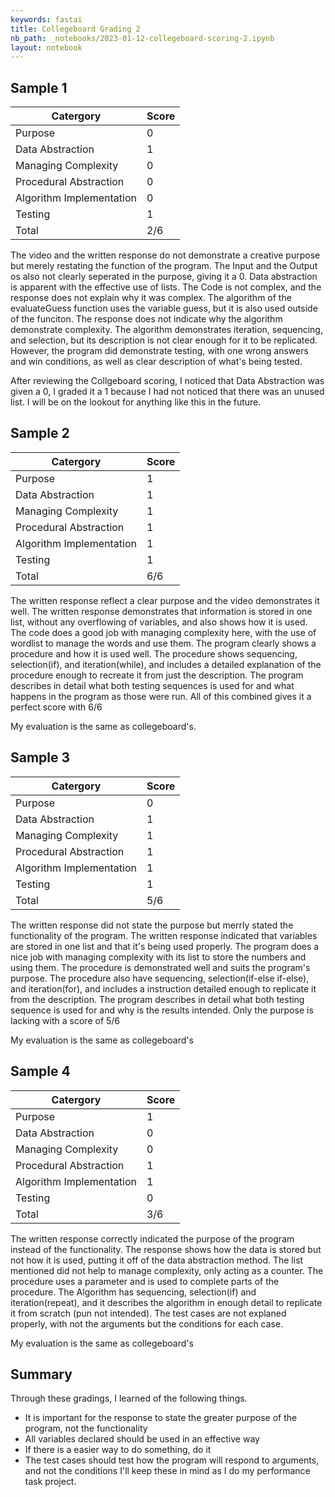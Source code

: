 ```yaml
---
keywords: fastai
title: Collegeboard Grading 2
nb_path: _notebooks/2023-01-12-collegeboard-scoring-2.ipynb
layout: notebook
---
```


<!--
#################################################
### THIS FILE WAS AUTOGENERATED! DO NOT EDIT! ###
#################################################
# file to edit: _notebooks/2023-01-12-collegeboard-scoring-2.ipynb
-->

<div class="container" id="notebook-container">
        
<div class="cell border-box-sizing text_cell rendered"><div class="inner_cell">
<div class="text_cell_render border-box-sizing rendered_html">
<h2 id="Sample-1">Sample 1<a class="anchor-link" href="#Sample-1"> </a></h2><table>
<thead><tr>
<th>Catergory</th>
<th>Score</th>
</tr>
</thead>
<tbody>
<tr>
<td>Purpose</td>
<td>0</td>
</tr>
<tr>
<td>Data Abstraction</td>
<td>1</td>
</tr>
<tr>
<td>Managing Complexity</td>
<td>0</td>
</tr>
<tr>
<td>Procedural Abstraction</td>
<td>0</td>
</tr>
<tr>
<td>Algorithm Implementation</td>
<td>0</td>
</tr>
<tr>
<td>Testing</td>
<td>1</td>
</tr>
<tr>
<td>Total</td>
<td>2/6</td>
</tr>
</tbody>
</table>
<p>The video and the written response do not demonstrate a creative purpose but merely restating the function of the program. The Input and the Output os also not clearly seperated in the purpose, giving it a 0. Data abstraction is apparent with the effective use of lists. The Code is not complex, and the response does not explain why it was complex. The algorithm of the evaluateGuess function uses the variable guess, but it is also used outside of the funciton. The response does not indicate why the algorithm demonstrate complexity. The algorithm demonstrates iteration, sequencing, and selection, but its description is not clear enough for it to be replicated. However, the program did demonstrate testing, with one wrong answers and win conditions, as well as clear description of what's being tested.</p>
<p>After reviewing the Collgeboard scoring, I noticed that Data Abstraction was given a 0, I graded it a 1 because I had not noticed that there was an unused list. I will be on the lookout for anything like this in the future.</p>

</div>
</div>
</div>
<div class="cell border-box-sizing text_cell rendered"><div class="inner_cell">
<div class="text_cell_render border-box-sizing rendered_html">
<h2 id="Sample-2">Sample 2<a class="anchor-link" href="#Sample-2"> </a></h2><table>
<thead><tr>
<th>Catergory</th>
<th>Score</th>
</tr>
</thead>
<tbody>
<tr>
<td>Purpose</td>
<td>1</td>
</tr>
<tr>
<td>Data Abstraction</td>
<td>1</td>
</tr>
<tr>
<td>Managing Complexity</td>
<td>1</td>
</tr>
<tr>
<td>Procedural Abstraction</td>
<td>1</td>
</tr>
<tr>
<td>Algorithm Implementation</td>
<td>1</td>
</tr>
<tr>
<td>Testing</td>
<td>1</td>
</tr>
<tr>
<td>Total</td>
<td>6/6</td>
</tr>
</tbody>
</table>
<p>The written response reflect a clear purpose and the video demonstrates it well. The written response demonstrates that information is stored in one list, without any overflowing of variables, and also shows how it is used. The code does a good job with managing complexity here, with the use of wordlist to manage the words and use them. The program clearly shows a procedure and how it is used well. The procedure shows sequencing, selection(if), and iteration(while), and includes a detailed explanation of the procedure enough to recreate it from just the description. The program describes in detail what both testing sequences is used for and what happens in the program as those were run. All of this combined gives it a perfect score with 6/6</p>
<p>My evaluation is the same as collegeboard's.</p>

</div>
</div>
</div>
<div class="cell border-box-sizing text_cell rendered"><div class="inner_cell">
<div class="text_cell_render border-box-sizing rendered_html">
<h2 id="Sample-3">Sample 3<a class="anchor-link" href="#Sample-3"> </a></h2><table>
<thead><tr>
<th>Catergory</th>
<th>Score</th>
</tr>
</thead>
<tbody>
<tr>
<td>Purpose</td>
<td>0</td>
</tr>
<tr>
<td>Data Abstraction</td>
<td>1</td>
</tr>
<tr>
<td>Managing Complexity</td>
<td>1</td>
</tr>
<tr>
<td>Procedural Abstraction</td>
<td>1</td>
</tr>
<tr>
<td>Algorithm Implementation</td>
<td>1</td>
</tr>
<tr>
<td>Testing</td>
<td>1</td>
</tr>
<tr>
<td>Total</td>
<td>5/6</td>
</tr>
</tbody>
</table>
<p>The written response did not state the purpose but merrly stated the functionality of the program. The written response indicated that variables are stored in one list and that it's being used properly. The program does a nice job with managing complexity with its list to store the numbers and using them. The procedure is demonstrated well and suits the program's purpose. The procedure also have sequencing, selection(if-else if-else), and iteration(for), and includes a instruction detailed enough to replicate it from the description. The program describes in detail what both testing sequence is used for and why is the results intended. Only the purpose is lacking with a score of 5/6</p>
<p>My evaluation is the same as collegeboard's</p>

</div>
</div>
</div>
<div class="cell border-box-sizing text_cell rendered"><div class="inner_cell">
<div class="text_cell_render border-box-sizing rendered_html">
<h2 id="Sample-4">Sample 4<a class="anchor-link" href="#Sample-4"> </a></h2><table>
<thead><tr>
<th>Catergory</th>
<th>Score</th>
</tr>
</thead>
<tbody>
<tr>
<td>Purpose</td>
<td>1</td>
</tr>
<tr>
<td>Data Abstraction</td>
<td>0</td>
</tr>
<tr>
<td>Managing Complexity</td>
<td>0</td>
</tr>
<tr>
<td>Procedural Abstraction</td>
<td>1</td>
</tr>
<tr>
<td>Algorithm Implementation</td>
<td>1</td>
</tr>
<tr>
<td>Testing</td>
<td>0</td>
</tr>
<tr>
<td>Total</td>
<td>3/6</td>
</tr>
</tbody>
</table>
<p>The written response correctly indicated the purpose of the program instead of the functionality. The response shows how the data is stored but not how it is used, putting it off of the data abstraction method. The list mentioned did not help to manage complexity, only acting as a counter. The procedure uses a parameter and is used to complete parts of the procedure. The Algorithm has sequencing, selection(if) and iteration(repeat), and it describes the algorithm in enough detail to replicate it from scratch (pun not intended). The test cases are not explaned properly, with not the arguments but the conditions for each case.</p>
<p>My evaluation is the same as collegeboard's</p>

</div>
</div>
</div>
<div class="cell border-box-sizing text_cell rendered"><div class="inner_cell">
<div class="text_cell_render border-box-sizing rendered_html">
<h2 id="Summary">Summary<a class="anchor-link" href="#Summary"> </a></h2><p>Through these gradings, I learned of the following things.</p>
<ul>
<li>It is important for the response to state the greater purpose of the program, not the functionality</li>
<li>All variables declared should be used in an effective way</li>
<li>If there is a easier way to do something, do it</li>
<li>The test cases should test how the program will respond to arguments, and not the conditions
I'll keep these in mind as I do my performance task project.</li>
</ul>

</div>
</div>
</div>
</div>
 

